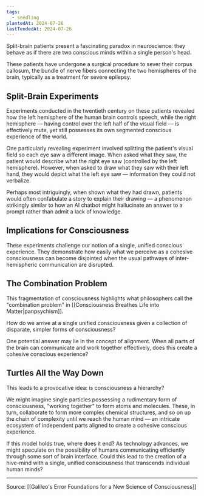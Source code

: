 ```yaml
---
tags:
  - seedling
plantedAt: 2024-07-26
lastTendedAt: 2024-07-26
---
```

Split-brain patients present a fascinating paradox in neuroscience: they behave as if there are two conscious minds within a single person's head.

These patients have undergone a surgical procedure to sever their corpus callosum, the bundle of nerve fibers connecting the two hemispheres of the brain, typically as a treatment for severe epilepsy.

## Split-Brain Experiments

Experiments conducted in the twentieth century on these patients revealed how the left hemisphere of the human brain controls speech, while the right hemisphere — having control over the left half of the visual field — is effectively mute, yet still possesses its own segmented conscious experience of the world.

One particularly revealing experiment involved splitting the patient's visual field so each eye saw a different image. When asked what they saw, the patient would describe what the right eye saw (controlled by the left hemisphere). However, when asked to draw what they saw with their left hand, they would depict what the left eye saw — information they could not verbalize.

Perhaps most intriguingly, when shown what they had drawn, patients would often confabulate a story to explain their drawing — a phenomenon strikingly similar to how an AI chatbot might hallucinate an answer to a prompt rather than admit a lack of knowledge.

## Implications for Consciousness

These experiments challenge our notion of a single, unified conscious experience. They demonstrate how easily what we perceive as a cohesive consciousness can become disjointed when the usual pathways of inter-hemispheric communication are disrupted.

## The Combination Problem

This fragmentation of consciousness highlights what philosophers call the "combination problem" in [[Consciousness Breathes Life into Matter|panpsychism]].

How do we arrive at a single unified consciousness given a collection of disparate, simpler forms of consciousness?

One potential answer may lie in the concept of alignment. When all parts of the brain can communicate and work together effectively, does this create a cohesive conscious experience?

## Turtles All the Way Down

This leads to a provocative idea: is consciousness a hierarchy?

We might imagine single particles possessing a rudimentary form of consciousness, "working together" to form atoms and molecules. These, in turn, collaborate to form more complex chemical structures, and so on up the chain of complexity until we reach the human mind — an intricate ecosystem of independent parts aligned to create a cohesive conscious experience.

If this model holds true, where does it end? As technology advances, we might speculate on the possibility of humans communicating efficiently through some sort of brain interface. Could this lead to the creation of a hive-mind with a single, unified consciousness that transcends individual human minds?

---

Source: [[Galileo's Error Foundations for a New Science of Consciousness]]